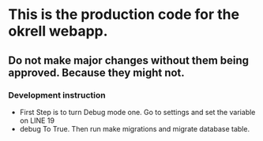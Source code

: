 # This is the production code for the okrell webapp.

## Do not make major changes without them being approved. Because they might not.

### Development instruction
+ First Step is to turn Debug mode one. Go to settings and set the variable on LINE 19 
+ debug To True. Then run make migrations and migrate database table.
